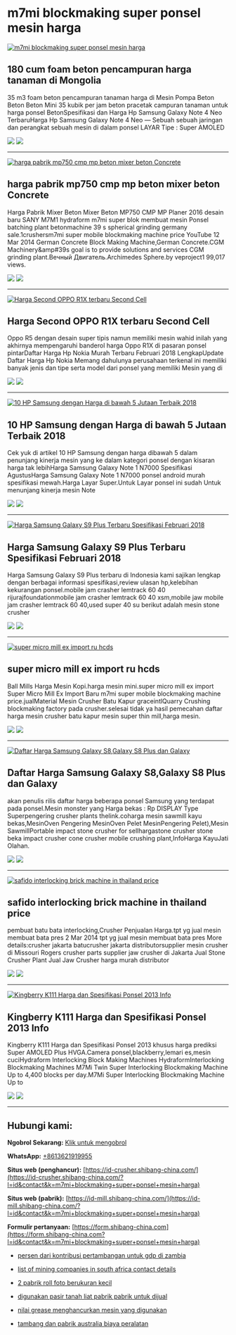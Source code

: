 # m7mi blockmaking super ponsel mesin harga

<a href="https://swt.shibang-china.com/?l=id&img&k=m7mi+blockmaking+super+ponsel+mesin+harga" target="_blank">![m7mi blockmaking super ponsel mesin harga](http://static.shibang-china.com/all-800x300/1456.jpg)</a>

## 180 cum foam beton pencampuran harga tanaman di Mongolia
35 m3 foam beton pencampuran tanaman harga di Mesin Pompa Beton Beton Beton Mini 35 kubik per jam beton pracetak campuran tanaman untuk harga ponsel BetonSpesifikasi dan Harga Hp Samsung Galaxy Note 4 Neo TerbaruHarga Hp Samsung Galaxy Note 4 Neo — Sebuah sebuah jaringan dan perangkat sebuah mesin di dalam ponsel LAYAR Tipe : Super AMOLED


<a href="https://whatsapp.shibangsoft.com/WhatsApp.php" target="_blank" title="WhatsApp">![](http://static.shibang-china.com/icon/whatsapp.png)</a> <a href="https://swt.shibang-china.com/?l=id&icon&k=m7mi+blockmaking+super+ponsel+mesin+harga" target="_blank">![](http://static.shibang-china.com/icon/chat-id.png)</a>

---

<a href="https://swt.shibang-china.com/?l=id&img&k=m7mi+blockmaking+super+ponsel+mesin+harga" target="_blank">![harga pabrik mp750 cmp mp beton mixer beton Concrete](http://static.shibang-china.com/all-800x300/663.jpg)</a>

## harga pabrik mp750 cmp mp beton mixer beton Concrete
Harga Pabrik Mixer Beton Mixer Beton MP750 CMP MP Planer 2016 desain baru SANY M7M1 hydraform m7mi super blok membuat mesin Ponsel batching plant betonmachine 39 s spherical grinding germany sale.1crushersm7mi super mobile blockmaking machine price YouTube 12 Mar 2014 German Concrete Block Making Machine,German Concrete.CGM Machinery&amp#39s goal is to provide solutions and services CGM grinding plant.Вечный Двигатель.Archimedes Sphere.by veproject1 99,017 views.


<a href="https://whatsapp.shibangsoft.com/WhatsApp.php" target="_blank" title="WhatsApp">![](http://static.shibang-china.com/icon/whatsapp.png)</a> <a href="https://swt.shibang-china.com/?l=id&icon&k=m7mi+blockmaking+super+ponsel+mesin+harga" target="_blank">![](http://static.shibang-china.com/icon/chat-id.png)</a>

---

<a href="https://swt.shibang-china.com/?l=id&img&k=m7mi+blockmaking+super+ponsel+mesin+harga" target="_blank">![Harga Second OPPO R1X terbaru Second Cell](http://static.shibang-china.com/all-800x300/1188.jpg)</a>

## Harga Second OPPO R1X terbaru Second Cell
Oppo R5 dengan desain super tipis namun memiliki mesin wahid inilah yang akhirnya mempengaruhi banderol harga Oppo R1X di pasaran ponsel pintarDaftar Harga Hp Nokia Murah Terbaru Februari 2018 LengkapUpdate Daftar Harga Hp Nokia Memang dahulunya perusahaan terkenal ini memiliki banyak jenis dan tipe serta model dari ponsel yang memiliki Mesin yang di


<a href="https://whatsapp.shibangsoft.com/WhatsApp.php" target="_blank" title="WhatsApp">![](http://static.shibang-china.com/icon/whatsapp.png)</a> <a href="https://swt.shibang-china.com/?l=id&icon&k=m7mi+blockmaking+super+ponsel+mesin+harga" target="_blank">![](http://static.shibang-china.com/icon/chat-id.png)</a>

---

<a href="https://swt.shibang-china.com/?l=id&img&k=m7mi+blockmaking+super+ponsel+mesin+harga" target="_blank">![10 HP Samsung dengan Harga di bawah 5 Jutaan Terbaik 2018](http://static.shibang-china.com/all-800x300/21.jpg)</a>

## 10 HP Samsung dengan Harga di bawah 5 Jutaan Terbaik 2018
Cek yuk di artikel 10 HP Samsung dengan harga dibawah 5 dalam penunjang kinerja mesin yang ke dalam kategori ponsel dengan kisaran harga tak lebihHarga Samsung Galaxy Note 1 N7000 Spesifikasi AgustusHarga Samsung Galaxy Note 1 N7000 ponsel android murah spesifikasi mewah.Harga Layar Super.Untuk Layar ponsel ini sudah Untuk menunjang kinerja mesin Note


<a href="https://whatsapp.shibangsoft.com/WhatsApp.php" target="_blank" title="WhatsApp">![](http://static.shibang-china.com/icon/whatsapp.png)</a> <a href="https://swt.shibang-china.com/?l=id&icon&k=m7mi+blockmaking+super+ponsel+mesin+harga" target="_blank">![](http://static.shibang-china.com/icon/chat-id.png)</a>

---

<a href="https://swt.shibang-china.com/?l=id&img&k=m7mi+blockmaking+super+ponsel+mesin+harga" target="_blank">![Harga Samsung Galaxy S9 Plus Terbaru Spesifikasi Februari 2018](http://static.shibang-china.com/all-800x300/600.jpg)</a>

## Harga Samsung Galaxy S9 Plus Terbaru Spesifikasi Februari 2018
Harga Samsung Galaxy S9 Plus terbaru di Indonesia kami sajikan lengkap dengan berbagai informasi spesifikasi,review ulasan hp,kelebihan kekurangan ponsel.mobile jam crasher lemtrack 60 40 rijurajfoundationmobile jam crasher lemtrack 60 40 xsm,mobile jaw mobile jam crasher lemtrack 60 40,used super 40 su berikut adalah mesin stone crusher


<a href="https://whatsapp.shibangsoft.com/WhatsApp.php" target="_blank" title="WhatsApp">![](http://static.shibang-china.com/icon/whatsapp.png)</a> <a href="https://swt.shibang-china.com/?l=id&icon&k=m7mi+blockmaking+super+ponsel+mesin+harga" target="_blank">![](http://static.shibang-china.com/icon/chat-id.png)</a>

---

<a href="https://swt.shibang-china.com/?l=id&img&k=m7mi+blockmaking+super+ponsel+mesin+harga" target="_blank">![super micro mill ex import ru hcds](http://static.shibang-china.com/all-800x300/990.jpg)</a>

## super micro mill ex import ru hcds
Ball Mills Harga Mesin Kopi.harga mesin mini.super micro mill ex import Super Micro Mill Ex Import Baru m7mi super mobile blockmaking machine price.jualMaterial Mesin Crusher Batu Kapur graceintlQuarry Crushing blockmaking factory pada crusher.selesai tidak ya hasil pemecahan daftar harga mesin crusher batu kapur mesin super thin mill,harga mesin.


<a href="https://whatsapp.shibangsoft.com/WhatsApp.php" target="_blank" title="WhatsApp">![](http://static.shibang-china.com/icon/whatsapp.png)</a> <a href="https://swt.shibang-china.com/?l=id&icon&k=m7mi+blockmaking+super+ponsel+mesin+harga" target="_blank">![](http://static.shibang-china.com/icon/chat-id.png)</a>

---

<a href="https://swt.shibang-china.com/?l=id&img&k=m7mi+blockmaking+super+ponsel+mesin+harga" target="_blank">![Daftar Harga Samsung Galaxy S8,Galaxy S8 Plus dan Galaxy](http://static.shibang-china.com/all-800x300/253.jpg)</a>

## Daftar Harga Samsung Galaxy S8,Galaxy S8 Plus dan Galaxy
akan penulis rilis daftar harga beberapa ponsel Samsung yang terdapat pada ponsel.Mesin monster yang Harga bekas : Rp DISPLAY Type Superpengering crusher plants thelink.coharga mesin sawmill kayu bekas,MesinOven Pengering MesinOven Pelet MesinPengering Pelet),Mesin SawmillPortable impact stone crusher for sellhargastone crusher stone beka impact crusher cone crusher mobile crushing plant,InfoHarga KayuJati Olahan.


<a href="https://whatsapp.shibangsoft.com/WhatsApp.php" target="_blank" title="WhatsApp">![](http://static.shibang-china.com/icon/whatsapp.png)</a> <a href="https://swt.shibang-china.com/?l=id&icon&k=m7mi+blockmaking+super+ponsel+mesin+harga" target="_blank">![](http://static.shibang-china.com/icon/chat-id.png)</a>

---

<a href="https://swt.shibang-china.com/?l=id&img&k=m7mi+blockmaking+super+ponsel+mesin+harga" target="_blank">![safido interlocking brick machine in thailand price](http://static.shibang-china.com/all-800x300/471.jpg)</a>

## safido interlocking brick machine in thailand price
pembuat batu bata interlocking,Crusher Penjualan Harga.tpt yg jual mesin membuat bata pres 2 Mar 2014 tpt yg jual mesin membuat bata pres More details:crusher jakarta batucrusher jakarta distributorsupplier mesin crusher di Missouri Rogers crusher parts supplier jaw crusher di Jakarta Jual Stone Crusher Plant Jual Jaw Crusher harga murah distributor


<a href="https://whatsapp.shibangsoft.com/WhatsApp.php" target="_blank" title="WhatsApp">![](http://static.shibang-china.com/icon/whatsapp.png)</a> <a href="https://swt.shibang-china.com/?l=id&icon&k=m7mi+blockmaking+super+ponsel+mesin+harga" target="_blank">![](http://static.shibang-china.com/icon/chat-id.png)</a>

---

<a href="https://swt.shibang-china.com/?l=id&img&k=m7mi+blockmaking+super+ponsel+mesin+harga" target="_blank">![Kingberry K111 Harga dan Spesifikasi Ponsel 2013 Info](http://static.shibang-china.com/all-800x300/1036.jpg)</a>

## Kingberry K111 Harga dan Spesifikasi Ponsel 2013 Info
Kingberry K111 Harga dan Spesifikasi Ponsel 2013 khusus harga prediksi Super AMOLED Plus HVGA.Camera ponsel,blackberry,lemari es,mesin cuciHydraform Interlocking Block Making Machines HydraformInterlocking Blockmaking Machines M7Mi Twin Super Interlocking Blockmaking Machine Up to 4,400 blocks per day.M7Mi Super Interlocking Blockmaking Machine Up to


<a href="https://whatsapp.shibangsoft.com/WhatsApp.php" target="_blank" title="WhatsApp">![](http://static.shibang-china.com/icon/whatsapp.png)</a> <a href="https://swt.shibang-china.com/?l=id&icon&k=m7mi+blockmaking+super+ponsel+mesin+harga" target="_blank">![](http://static.shibang-china.com/icon/chat-id.png)</a>

---
## Hubungi kami:

**Ngobrol Sekarang:** [Klik untuk mengobrol](https://swt.shibang-china.com?l=id&contact&k=m7mi+blockmaking+super+ponsel+mesin+harga)

**WhatsApp:**  [+8613621919955](https://whatsapp.shibangsoft.com/WhatsApp.php)

**Situs web (penghancur):** [https://id-crusher.shibang-china.com/](https://id-crusher.shibang-china.com/?l=id&contact&k=m7mi+blockmaking+super+ponsel+mesin+harga)

**Situs web (pabrik):** [https://id-mill.shibang-china.com/](https://id-mill.shibang-china.com/?l=id&contact&k=m7mi+blockmaking+super+ponsel+mesin+harga)

**Formulir pertanyaan:** [https://form.shibang-china.com](https://form.shibang-china.com?l=id&contact&k=m7mi+blockmaking+super+ponsel+mesin+harga)

* [persen dari kontribusi pertambangan untuk gdp di zambia](../35/persen%20dari%20kontribusi%20pertambangan%20untuk%20gdp%20di%20zambia.md)

* [list of mining companies in south africa contact details](../39/list%20of%20mining%20companies%20in%20south%20africa%20contact%20details.md)

* [2 pabrik roll foto berukuran kecil](../33/2%20pabrik%20roll%20foto%20berukuran%20kecil.md)

* [digunakan pasir tanah liat pabrik pabrik untuk dijual](../34/digunakan%20pasir%20tanah%20liat%20pabrik%20pabrik%20untuk%20dijual.md)

* [nilai grease menghancurkan mesin yang digunakan](../40/nilai%20grease%20menghancurkan%20mesin%20yang%20digunakan.md)

* [tambang dan pabrik australia biaya peralatan](../32/tambang%20dan%20pabrik%20australia%20biaya%20peralatan.md)